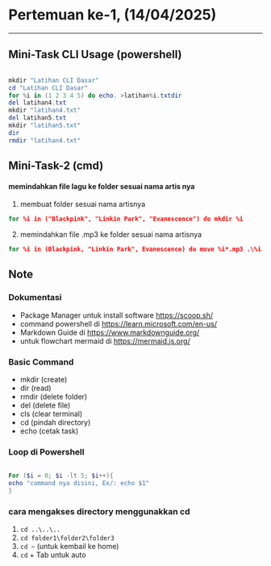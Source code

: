 # Pertemuan ke-1, (14/04/2025)
----------
## Mini-Task CLI Usage (powershell)

``` powershell

mkdir "Latihan CLI Dasar"
cd "Latihan CLI Dasar"
for %i in (1 2 3 4 5) do echo. >latihan%i.txtdir
del latihan4.txt
mkdir "latihan4.txt"
del latihan5.txt
mkdir "latihan5.txt"
dir
rmdir "latihan4.txt"

```

## Mini-Task-2 (cmd)
#### memindahkan file lagu ke folder sesuai nama artis nya

1. membuat folder sesuai nama artisnya
```cmd
for %i in ("Blackpink", "Linkin Park", "Evanescence") do mkdir %i
```

2. memindahkan file .mp3 ke folder sesuai nama artisnya
```cmd
for %i in (Blackpink, "Linkin Park", Evanescence) do move %i*.mp3 .\%i
```


## Note
### Dokumentasi
- Package Manager untuk install software https://scoop.sh/
- command powershell di https://learn.microsoft.com/en-us/
- Markdown Guide di https://www.markdownguide.org/ 
- untuk flowchart mermaid di https://mermaid.js.org/

### Basic Command
- mkdir (create)
- dir (read) 
- rmdir (delete folder)
- del (delete file)
- cls (clear terminal)
- cd (pindah directory)
- echo (cetak task)

### Loop di Powershell
```powershell

For ($i = 0; $i -lt 5; $i++){
echo "command nya disini, Ex/: echo $1"
}

```
### cara mengakses directory menggunakkan cd
1. ```cd ..\..\..```
2. ```cd folder1\folder2\folder3```
3. ```cd ~``` (untuk kembail ke home)
4. ``` cd ``` + Tab untuk auto

